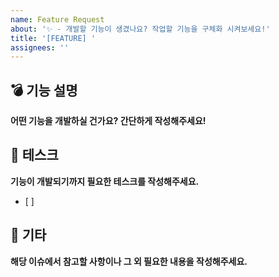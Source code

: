 ```yaml
---
name: Feature Request
about: '✨ - 개발할 기능이 생겼나요? 작업할 기능을 구체화 시켜보세요!'
title: '[FEATURE] '
assignees: ''
---
```


## 💣 기능 설명
**어떤 기능을 개발하실 건가요? 간단하게 작성해주세요!**

## 🔨 테스크
**기능이 개발되기까지 필요한 테스크를 작성해주세요.**
- [ ]

## 🎸 기타
**해당 이슈에서 참고할 사항이나 그 외 필요한 내용을 작성해주세요.**
